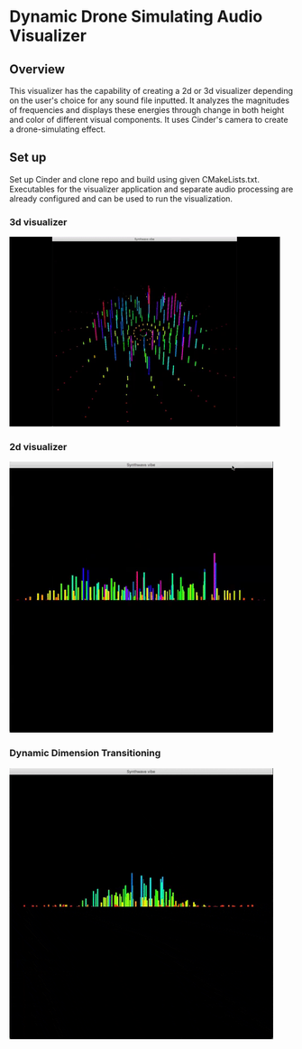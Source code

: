 # Dynamic Drone Simulating Audio Visualizer

## Overview
This visualizer has the capability of creating a 2d or 3d visualizer depending on the user's choice for any sound file inputted. 
It analyzes the magnitudes of frequencies and displays these energies through change in both height and color of different visual components. It uses Cinder's camera to create a drone-simulating effect.

## Set up
Set up Cinder and clone repo and build using given CMakeLists.txt. Executables for the visualizer application and separate audio processing are already configured and can be used to run the visualization.

### 3d visualizer
![](audio_vis_3d.gif)

### 2d visualizer
![](audio_vis_2d.gif)

### Dynamic Dimension Transitioning
![](audio_vis_dynamic.gif)




